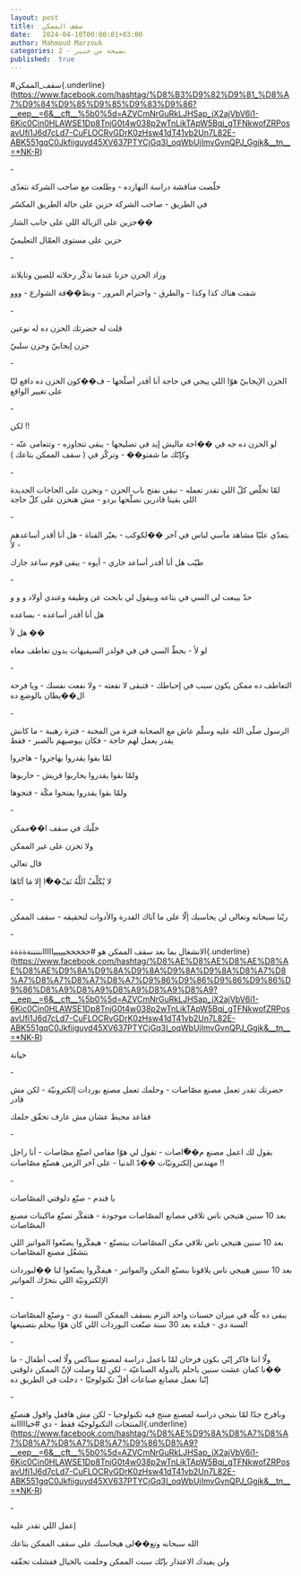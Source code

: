 ```yaml
---
layout: post
title:  سقف الممكن
date:   2024-04-10T00:00:01+03:00
author: Mahmoud Marzouk
categories: 2 - نصيحة من خبير
published:  true
---
```

\#سقف_الممكن{.underline}(https://www.facebook.com/hashtag/%D8%B3%D9%82%D9%81_%D8%A7%D9%84%D9%85%D9%85%D9%83%D9%86?__eep__=6&__cft__%5b0%5d=AZVCmNrGuRkLJHSap_jX2ajVbV6i1-6Kic0Cin0HLAWSE1Dp8TnjG0t4w038p2wTnLikTApW5Bqj_gTFNkwofZRPosavUfi1J6d7cLd7-CuFLOCRvGDrK0zHsw41dT41vb2Un7L82E-ABK551gqC0Jkfiiguyd45XV637PTYCjGq3I_oqWbUjImvGvnQPJ_Ggjk&__tn__=*NK-R)

\-

خلّصت مناقشة دراسة النهارده - وطلعت مع صاحب الشركة نتغدّى

في الطريق - صاحب الشركة حزين على حالة الطريق المكسّر

حزين على الزبالة اللي على جانب الشار��

حزين على مستوى العمّال التعليميّ

\-

وزاد الحزن حزنا عندما تذكّر رحلاته للصين وتايلاند

شفت هناك كذا وكذا - والطرق - واحترام المرور - ونظ��فة الشوارع -
ووو

\-

قلت له حضرتك الحزن ده له نوعين

حزن إيجابيّ وحزن سلبيّ

\-

الحزن الإيجابيّ هوّا اللي ييجي في حاجة أنا أقدر أصلّحها - ف��كون الحزن ده
دافع ليّا على تغيير الواقع

\-

لكن !!

لو الحزن ده جه في ��اجة ماليش إيد في تصليحها - يبقى تتجاوزه - وتتعامى
عنّه - وكإنّك ما شفتو�� - وتركّز في ( سقف الممكن بتاعك )

\-

لمّا تخلّص كلّ اللي تقدر تعمله - نبقى نفتح باب الحزن - ونحزن على الحاجات
الجديدة اللي بقينا قادرين نصلّحها بردو - مش هنحزن على كلّ حاجة

\-

بتعدّي عليّا مشاهد مآسي لناس في آخر ��لكوكب - بغيّر القناة - هل أنا أقدر
أساعدهم - لأ

طيّب هل أنا أقدر أساعد جاري - أيوه - يبقى قوم ساعد جارك

\-

حدّ بيبعت لي السي في بتاعه وبيقول لي بابحث عن وظيفة وعندي أولاد و و
و

هل أنا أقدر أساعده - بساعده

هل لأ ��

لو لأ - بحطّ السي في في فولدر السيفيهات بدون تعاطف معاه

\-

التعاطف ده ممكن يكون سبب في إحباطك - فتبقى لا نفعته - ولا نفعت نفسك -
ويا فرحة ال��يطان بالوضع ده

\-

الرسول صلّى الله عليه وسلّم عاش مع الصحابة فترة من المحنة - فترة رهيبة -
ما كانش يقدر يعمل لهم حاجة - فكان بيوصيهم بالصبر - فقط

لمّا بقوا يقدروا يهاجروا - هاجروا

ولمّا بقوا يقدروا يحاربوا قريش - حاربوها

ولمّا بقوا يقدروا يفتحوا مكّة - فتحوها

\-

خلّيك في سقف ا��ممكن

ولا تحزن على غير الممكن

قال تعالى

لا يُكَلِّفُ اللَّهُ نَفْ��ًا إِلا مَا آتَاهَا

\-

ربّنا سبحانه وتعالى لن يحاسبك إلّا على ما آتاك القدرة والأدوات لتحقيقه -
سقف الممكن

\-

الانشغال بما بعد سقف الممكن هو
\#خخخخخيييييااااانننننةةةةة{.underline}(https://www.facebook.com/hashtag/%D8%AE%D8%AE%D8%AE%D8%AE%D8%AE%D9%8A%D9%8A%D9%8A%D9%8A%D9%8A%D8%A7%D8%A7%D8%A7%D8%A7%D8%A7%D9%86%D9%86%D9%86%D9%86%D9%86%D8%A9%D8%A9%D8%A9%D8%A9%D8%A9?__eep__=6&__cft__%5b0%5d=AZVCmNrGuRkLJHSap_jX2ajVbV6i1-6Kic0Cin0HLAWSE1Dp8TnjG0t4w038p2wTnLikTApW5Bqj_gTFNkwofZRPosavUfi1J6d7cLd7-CuFLOCRvGDrK0zHsw41dT41vb2Un7L82E-ABK551gqC0Jkfiiguyd45XV637PTYCjGq3I_oqWbUjImvGvnQPJ_Ggjk&__tn__=*NK-R)

خيانة

\-

حضرتك تقدر تعمل مصنع مصّاصات - وحلمك تعمل مصنع بوردات إلكترونيّة - لكن مش
قادر

فقاعد محبط عشان مش عارف تحقّق حلمك

\-

بقول لك اعمل مصنع م��ّاصات - تقول لي هوّا مقامي اصنّع مصّاصات - أنا راجل
مهندس إلكترونيّات ��دّ الدنيا - على آخر الزمن هصنّع مصّاصات !!

\-

يا فندم - صنّع دلوقتي المصّاصات

بعد 10 سنين هتيجي ناس تلاقي مصانع المصّاصات موجودة - هتفكّر تصنّع ماكينات
مصنع المصّاصات

بعد 10 سنين هتيجي ناس تلاقي مكن المصّاصات بيتصنّع - هيفكّروا يصنّعوا
المواتير اللي بتشغّل مصنع المصّاصات

بعد 10 سنين هييجي ناس يلاقونا بنصنّع المكن والمواتير - هيفكّروا يصنّعوا
لنا ��لبوردات الإلكترونيّة اللي بتحرّك المواتير

\-

يبقى ده كلّه في ميزان حسنات واحد التزم بسقف الممكن السنة دي - وصنّع
المصّاصات السنة دي - فبلده بعد 30 سنة صنّعت البوردات اللي كان هوّا بيحلم
بتصنيعها

\-

ولّا انتا فاكر إنّي بكون فرحان لمّا باعمل دراسة لمصنع سناكس ولّا لعب
أطفال - ما ��نا كمان عشت سنين باحلم بالدولة الصناعيّة - لكن لمّا وصلت لإنّ
الممكن دلوقتي إنّنا نعمل مصانع صناعات أقلّ تكنولوجيّا - دخلت في الطريق
ده

\-

وبافرح جدّا لمّا بتيجي دراسة لمصنع منتج فيه تكنولوجيا - لكن مش هاقفل
واقول هنصنّع المنتجات التكنولوجيّة فقط - دي
\#خيااااانة{.underline}(https://www.facebook.com/hashtag/%D8%AE%D9%8A%D8%A7%D8%A7%D8%A7%D8%A7%D8%A7%D9%86%D8%A9?__eep__=6&__cft__%5b0%5d=AZVCmNrGuRkLJHSap_jX2ajVbV6i1-6Kic0Cin0HLAWSE1Dp8TnjG0t4w038p2wTnLikTApW5Bqj_gTFNkwofZRPosavUfi1J6d7cLd7-CuFLOCRvGDrK0zHsw41dT41vb2Un7L82E-ABK551gqC0Jkfiiguyd45XV637PTYCjGq3I_oqWbUjImvGvnQPJ_Ggjk&__tn__=*NK-R)

\-

إعمل اللي تقدر عليه

الله سبحانه وتع��لى هيحاسبك على سقف الممكن بتاعك

ولن يفيدك الاعتذار بإنّك سبت الممكن وحلمت بالخيال ففشلت
تحقّقه

